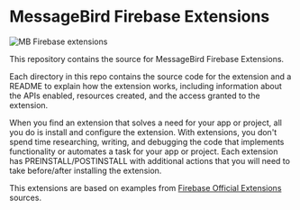 # MessageBird Firebase Extensions
![MB Firebase extensions](https://github.com/messagebird/firebase-extensions/workflows/MB%20Firebase%20extensions/badge.svg)

This repository contains the source for MessageBird Firebase Extensions. 

Each directory in this repo contains the source code for the extension and a README to explain how the extension works, including information about the APIs enabled, resources created, and the access granted to the extension.

When you find an extension that solves a need for your app or project, all you do is install and configure the extension. With extensions, you don't spend time researching, writing, and debugging the code that implements functionality or automates a task for your app or project. Each extension has PREINSTALL/POSTINSTALL with additional actions that you will need to take before/after installing the extension.

This extensions are based on examples from [Firebase Official Extensions](https://github.com/firebase/extensions) sources.

